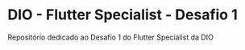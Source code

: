# DIO - Flutter Specialist - Desafio 1
Repositório dedicado ao Desafio 1 do Flutter Specialist da DIO
